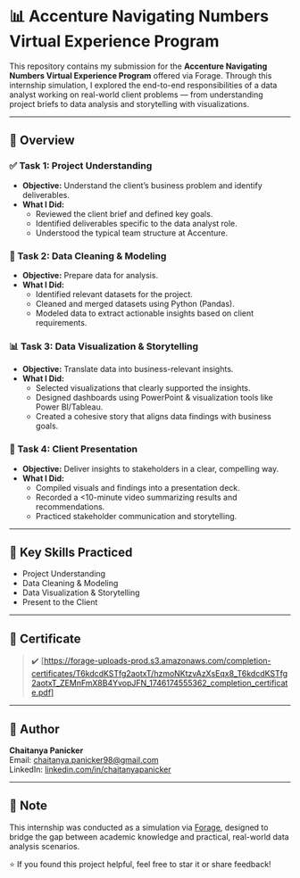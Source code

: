 # 📊 Accenture Navigating Numbers Virtual Experience Program

This repository contains my submission for the **Accenture Navigating Numbers Virtual Experience Program** offered via Forage. Through this internship simulation, I explored the end-to-end responsibilities of a data analyst working on real-world client problems — from understanding project briefs to data analysis and storytelling with visualizations.

---

## 🧠 Overview

### ✅ Task 1: Project Understanding
- **Objective:** Understand the client’s business problem and identify deliverables.
- **What I Did:**
  - Reviewed the client brief and defined key goals.
  - Identified deliverables specific to the data analyst role.
  - Understood the typical team structure at Accenture.

### 🧹 Task 2: Data Cleaning & Modeling
- **Objective:** Prepare data for analysis.
- **What I Did:**
  - Identified relevant datasets for the project.
  - Cleaned and merged datasets using Python (Pandas).
  - Modeled data to extract actionable insights based on client requirements.

### 📊 Task 3: Data Visualization & Storytelling
- **Objective:** Translate data into business-relevant insights.
- **What I Did:**
  - Selected visualizations that clearly supported the insights.
  - Designed dashboards using PowerPoint & visualization tools like Power BI/Tableau.
  - Created a cohesive story that aligns data findings with business goals.

### 🎤 Task 4: Client Presentation
- **Objective:** Deliver insights to stakeholders in a clear, compelling way.
- **What I Did:**
  - Compiled visuals and findings into a presentation deck.
  - Recorded a <10-minute video summarizing results and recommendations.
  - Practiced stakeholder communication and storytelling.

---

## 💼 Key Skills Practiced
  
- Project Understanding
- Data Cleaning & Modeling
- Data Visualization & Storytelling
- Present to the Client

---

## 🏅 Certificate

> ✔️ [https://forage-uploads-prod.s3.amazonaws.com/completion-certificates/T6kdcdKSTfg2aotxT/hzmoNKtzvAzXsEqx8_T6kdcdKSTfg2aotxT_ZEMnFmX8B4YvopJFN_1746174555362_completion_certificate.pdf]

---

## 👤 Author
 
**Chaitanya Panicker**  
Email: [chaitanya.panicker98@gmail.com](mailto:chaitanya.panicker98@gmail.com)  
LinkedIn: [linkedin.com/in/chaitanyapanicker](https://linkedin.com/in/chaitanyapanicker98)

---

## 📌 Note

This internship was conducted as a simulation via [Forage](https://www.theforage.com/), designed to bridge the gap between academic knowledge and practical, real-world data analysis scenarios.


⭐ If you found this project helpful, feel free to star it or share feedback!
